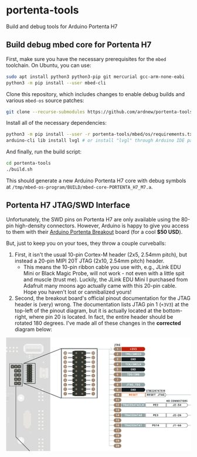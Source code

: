 # portenta-tools
Build and debug tools for Arduino Portenta H7

## Build debug mbed core for Portenta H7

First, make sure you have the necessary prerequisites for the `mbed` toolchain. On Ubuntu, you can use:

```sh
sudo apt install python3 python3-pip git mercurial gcc-arm-none-eabi
python3 -m pip install --user mbed-cli
```

Clone this repository, which includes changes to enable debug builds and various `mbed-os` source patches:

```sh
git clone --recurse-submodules https://github.com/ardnew/portenta-tools
```

Install all of the necessary dependencies:

```sh
python3 -m pip install --user -r portenta-tools/mbed/os/requirements.txt
arduino-cli lib install lvgl # or install "lvgl" through Arduino IDE package manager
```

And finally, run the build script:

```sh
cd portenta-tools
./build.sh
```

This should generate a new Arduino Portenta H7 core with debug symbols at `/tmp/mbed-os-program/BUILD/mbed-core-PORTENTA_H7_M7.a`.

## Portenta H7 JTAG/SWD Interface

Unfortunately, the SWD pins on Portenta H7 are only available using the 80-pin high-density connectors. However, Arduino is happy to give you access to them with their [Arduino Portenta Breakout](https://store.arduino.cc/usa/portenta-breakout) board (for a cool **$50 USD**).

But, just to keep you on your toes, they throw a couple curveballs: 

1. First, it isn't the usual 10-pin Cortex-M header (2x5, 2.54mm pitch), but instead a 20-pin MIPI 20T JTAG (2x10, 2.54mm pitch) header. 
    - This means the 10-pin ribbon cable you use with, e.g., JLink EDU Mini or Black Magic Probe, will not work - not even with a little spit and muscle (trust me). Luckily, the JLink EDU Mini I purchased from Adafruit many moons ago actually came with this 20-pin cable. Hope you haven't lost or cannibalized yours!
2. Second, the breakout board's official pinout documentation for the JTAG header is (very) wrong. The documentation lists JTAG pin 1 (`+3V3`) at the top-left of the pinout diagram, but it is actually located at the bottom-right, where pin 20 is located. In fact, the entire header should be rotated 180 degrees. I've made all of these changes in the **corrected** diagram below:

![Corrected JTAG Pinout](extra/jtag-pinout-corrected.png)
